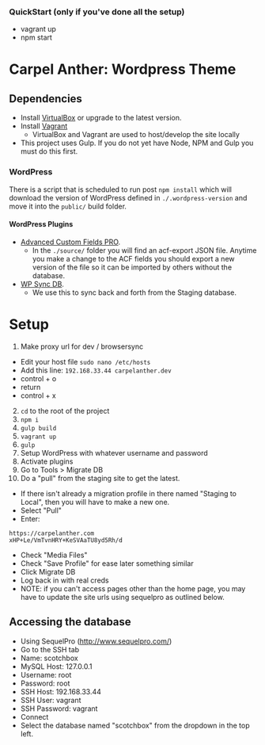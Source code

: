 ### QuickStart (only if you've done all the setup)
- vagrant up
- npm start

# Carpel Anther: Wordpress Theme

## Dependencies

* Install [VirtualBox](https://www.virtualbox.org/wiki/VirtualBox) or upgrade to the latest version.
* Install [Vagrant](https://www.vagrantup.com/)
  * VirtualBox and Vagrant are used to host/develop the site locally
* This project uses Gulp. If you do not yet have Node, NPM and Gulp you must do this first.

### WordPress

There is a script that is scheduled to run post `npm install` which will download the version of WordPress defined in `./.wordpress-version` and move it into the `public/` build folder.

#### WordPress Plugins

* [Advanced Custom Fields PRO](https://www.advancedcustomfields.com/pro/).
  * In the `./source/` folder you will find an acf-export JSON file. Anytime you make a change to the ACF fields you should export a new version of the file so it can be imported by others without the database.
* [WP Sync DB](https://github.com/wp-sync-db/wp-sync-db).
  * We use this to sync back and forth from the Staging database.

# Setup
1. Make proxy url for dev / browsersync
  - Edit your host file `sudo nano /etc/hosts`
  - Add this line: `192.168.33.44 carpelanther.dev`
  - control + o
  - return
  - control + x
2. `cd` to the root of the project
3. `npm i`
4. `gulp build`
4. `vagrant up`
5. `gulp`
7. Setup WordPress with whatever username and password
8. Activate plugins
9. Go to Tools > Migrate DB
10. Do a "pull" from the staging site to get the latest.
  * If there isn't already a migration profile in there named "Staging to Local", then you will have to make a new one.
  * Select "Pull"
  * Enter:
```
https://carpelanther.com
xHP+Le/VmTvnHRY+KeSVAaTU8yd5Rh/d
  ```
  * Check "Media Files"
  * Check "Save Profile" for ease later
    something similar
  * Click Migrate DB
  * Log back in with real creds
  * NOTE: if you can't access pages other than the home page, you may have to update the site urls using sequelpro as outlined below.

## Accessing the database
- Using SequelPro (http://www.sequelpro.com/)
- Go to the SSH tab
- Name: scotchbox
- MySQL Host: 127.0.0.1
- Username: root
- Password: root
- SSH Host: 192.168.33.44
- SSH User: vagrant
- SSH Password: vagrant
- Connect
- Select the database named "scotchbox" from the dropdown in the top left.

